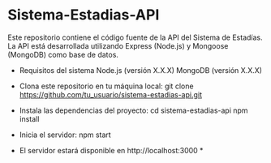 # Sistema-Estadias-API

Este repositorio contiene el código fuente de la API del Sistema de Estadías. 
La API está desarrollada utilizando Express (Node.js) y Mongoose (MongoDB) como base de datos.

- Requisitos del sistema
Node.js (versión X.X.X)
MongoDB (versión X.X.X)

- Clona este repositorio en tu máquina local:
git clone https://github.com/tu_usuario/sistema-estadias-api.git

- Instala las dependencias del proyecto:
  cd sistema-estadias-api
  npm install

- Inicia el servidor:
  npm start
  
* El servidor estará disponible en http://localhost:3000 *
